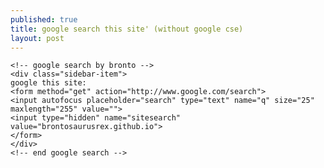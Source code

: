 ```yaml
---
published: true
title: google search this site' (without google cse)
layout: post
---
```

    <!-- google search by bronto -->
    <div class="sidebar-item">
    google this site:
    <form method="get" action="http://www.google.com/search">
    <input autofocus placeholder="search" type="text" name="q" size="25" maxlength="255" value="">
    <input type="hidden" name="sitesearch" value="brontosaurusrex.github.io">
    </form>
    </div>
    <!-- end google search -->
